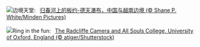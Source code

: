 ![](https://www.bing.com/th?id=OHR.VietnamFalls_ZH-CN9659529108_UHD.jpg&w=1000)边境天堂:&nbsp;&ensp;[归春河上的板约-德天瀑布，中国与越南边境 (© Shane P. White/Minden Pictures)](https://www.bing.com/th?id=OHR.VietnamFalls_ZH-CN9659529108_UHD.jpg)
<br><br/>
![](https://www.bing.com/th?id=OHR.TolkienOxford_EN-US6755564963_UHD.jpg&w=1000)Ring in the fun:&nbsp;&ensp;[The Radcliffe Camera and All Souls College, University of Oxford, England (© atiger/Shutterstock)](https://www.bing.com/th?id=OHR.TolkienOxford_EN-US6755564963_UHD.jpg)
<br><br/>
